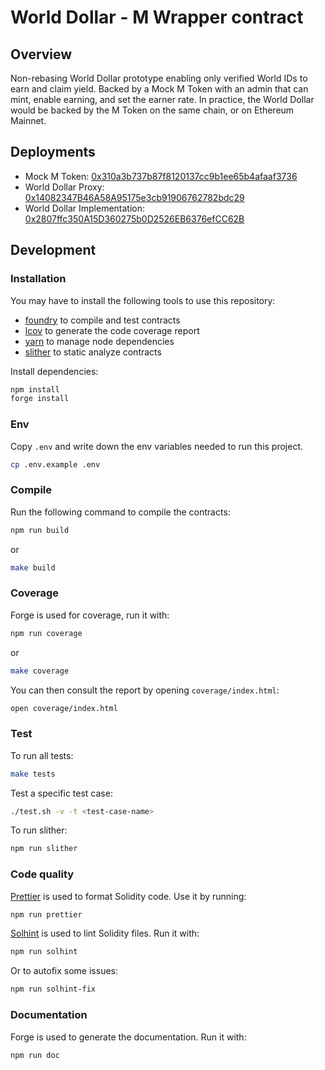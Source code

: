 # World Dollar - M Wrapper contract

## Overview

Non-rebasing World Dollar prototype enabling only verified World IDs to earn and claim yield. Backed by a Mock M Token
with an admin that can mint, enable earning, and set the earner rate. In practice, the World Dollar would be backed by
the M Token on the same chain, or on Ethereum Mainnet.

## Deployments

- Mock M Token: [0x310a3b737b87f8120137cc9b1ee65b4afaaf3736](https://worldchain-sepolia.explorer.alchemy.com/address/0x310a3b737b87f8120137cc9b1ee65b4afaaf3736)
- World Dollar Proxy: [0x14082347B46A58A95175e3cb91906762782bdc29](https://worldchain-sepolia.explorer.alchemy.com/address/0x14082347b46a58a95175e3cb91906762782bdc29)
- World Dollar Implementation: [0x2807ffc350A15D360275b0D2526EB6376efCC62B](https://worldchain-sepolia.explorer.alchemy.com/address/0x2807ffc350a15d360275b0d2526eb6376efcc62b)

## Development

### Installation

You may have to install the following tools to use this repository:

- [foundry](https://github.com/foundry-rs/foundry) to compile and test contracts
- [lcov](https://github.com/linux-test-project/lcov) to generate the code coverage report
- [yarn](https://classic.yarnpkg.com/lang/en/docs/install/) to manage node dependencies
- [slither](https://github.com/crytic/slither) to static analyze contracts

Install dependencies:

```bash
npm install
forge install
```

### Env

Copy `.env` and write down the env variables needed to run this project.

```bash
cp .env.example .env
```

### Compile

Run the following command to compile the contracts:

```bash
npm run build
```

or

```bash
make build
```

### Coverage

Forge is used for coverage, run it with:

```bash
npm run coverage
```

or

```bash
make coverage
```

You can then consult the report by opening `coverage/index.html`:

```bash
open coverage/index.html
```

### Test

To run all tests:

```bash
make tests
```

Test a specific test case:

```bash
./test.sh -v -t <test-case-name>
```

To run slither:

```bash
npm run slither
```

### Code quality

[Prettier](https://prettier.io) is used to format Solidity code. Use it by running:

```bash
npm run prettier
```

[Solhint](https://protofire.github.io/solhint/) is used to lint Solidity files. Run it with:

```bash
npm run solhint
```

Or to autofix some issues:

```bash
npm run solhint-fix
```

### Documentation

Forge is used to generate the documentation. Run it with:

```bash
npm run doc
```
